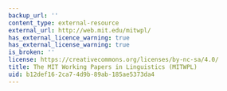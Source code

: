 ```yaml
---
backup_url: ''
content_type: external-resource
external_url: http://web.mit.edu/mitwpl/
has_external_licence_warning: true
has_external_license_warning: true
is_broken: ''
license: https://creativecommons.org/licenses/by-nc-sa/4.0/
title: The MIT Working Papers in Linguistics (MITWPL)
uid: b12def16-2ca7-4d9b-89ab-185ae5373da4
---
```

